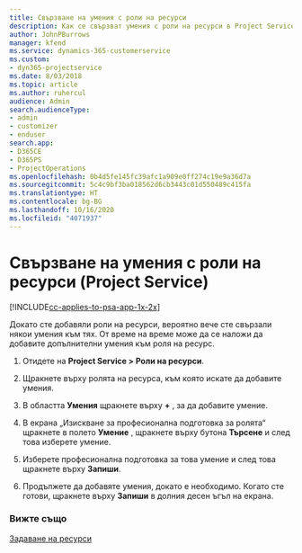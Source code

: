```yaml
---
title: Свързване на умения с роли на ресурси
description: Как се свързват умения с роли на ресурси в Project Service
author: JohnPBurrows
manager: kfend
ms.service: dynamics-365-customerservice
ms.custom:
- dyn365-projectservice
ms.date: 8/03/2018
ms.topic: article
ms.author: ruhercul
audience: Admin
search.audienceType:
- admin
- customizer
- enduser
search.app:
- D365CE
- D365PS
- ProjectOperations
ms.openlocfilehash: 0b4d5fe145fc39afc1a909e0ff274c19e9a36d7a
ms.sourcegitcommit: 5c4c9bf3ba018562d6cb3443c01d550489c415fa
ms.translationtype: HT
ms.contentlocale: bg-BG
ms.lasthandoff: 10/16/2020
ms.locfileid: "4071937"
---
```

# <a name="associate-skills-with-resource-roles-project-service"></a>Свързване на умения с роли на ресурси (Project Service)

[!INCLUDE[cc-applies-to-psa-app-1x-2x](../includes/cc-applies-to-psa-app-1x-2x.md)]

Докато сте добавяли роли на ресурси, вероятно вече сте свързали някои умения към тях. От време на време може да се наложи да добавите допълнителни умения към роля на ресурс.  
  
1.  Отидете на **Project Service > Роли на ресурси**.  
  
2.  Щракнете върху ролята на ресурса, към която искате да добавите умения.  
  
3.  В областта **Умения** щракнете върху **+** , за да добавите умение.  
  
4.  В екрана „Изискване за професионална подготовка за ролята“ щракнете в полето **Умение** , щракнете върху бутона **Търсене** и след това изберете умение.  
  
5.  Изберете професионална подготовка за това умение и след това щракнете върху **Запиши**.  
  
6.  Продължете да добавяте умения, докато е необходимо. Когато сте готови, щракнете върху **Запиши** в долния десен ъгъл на екрана.  
  
### <a name="see-also"></a>Вижте също  
 [Задаване на ресурси](../psa/set-up-resources.md)
